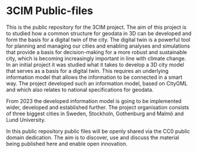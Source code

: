 # 3CIM Public-files
This is the public repository for the 3CIM project. The aim of this project is to studied how a common structure for geodata in 3D can be developed and form the basis for a digital twin of the city. The digital twin is a powerful tool for planning and managing our cities and enabling analyses and simulations that provide a basis for decision-making for a more robust and sustainable city, which is becoming increasingly important in line with climate change. In an initial project it was studied what it takes to develop a 3D city model that serves as a basis for a digital twin. This requires an underlying information model that allows the information to be connected in a smart way. The project developed such an information model, based on CityGML and which also relates to national specifications for geodata. 

From 2023 the developed information model is going to be implemented wider, developed and established further. The project organisation consists of three biggest cities in Sweden, Stockholn, Gothenburg and Malmö and Lund University. 

In this public repository public files will be openly shared via the CC0 public domain dedication. The aim is to discover, use and discuss the material being published here and enable open innovation.  
